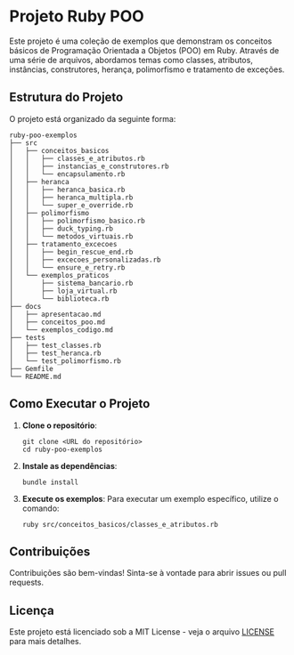# Projeto Ruby POO

Este projeto é uma coleção de exemplos que demonstram os conceitos básicos de Programação Orientada a Objetos (POO) em Ruby. Através de uma série de arquivos, abordamos temas como classes, atributos, instâncias, construtores, herança, polimorfismo e tratamento de exceções.

## Estrutura do Projeto

O projeto está organizado da seguinte forma:

```
ruby-poo-exemplos
├── src
│   ├── conceitos_basicos
│   │   ├── classes_e_atributos.rb
│   │   ├── instancias_e_construtores.rb
│   │   └── encapsulamento.rb
│   ├── heranca
│   │   ├── heranca_basica.rb
│   │   ├── heranca_multipla.rb
│   │   └── super_e_override.rb
│   ├── polimorfismo
│   │   ├── polimorfismo_basico.rb
│   │   ├── duck_typing.rb
│   │   └── metodos_virtuais.rb
│   ├── tratamento_excecoes
│   │   ├── begin_rescue_end.rb
│   │   ├── excecoes_personalizadas.rb
│   │   └── ensure_e_retry.rb
│   └── exemplos_praticos
│       ├── sistema_bancario.rb
│       ├── loja_virtual.rb
│       └── biblioteca.rb
├── docs
│   ├── apresentacao.md
│   ├── conceitos_poo.md
│   └── exemplos_codigo.md
├── tests
│   ├── test_classes.rb
│   ├── test_heranca.rb
│   └── test_polimorfismo.rb
├── Gemfile
└── README.md
```

## Como Executar o Projeto

1. **Clone o repositório**:
   ```
   git clone <URL do repositório>
   cd ruby-poo-exemplos
   ```

2. **Instale as dependências**:
   ```
   bundle install
   ```

3. **Execute os exemplos**:
   Para executar um exemplo específico, utilize o comando:
   ```
   ruby src/conceitos_basicos/classes_e_atributos.rb
   ```

## Contribuições

Contribuições são bem-vindas! Sinta-se à vontade para abrir issues ou pull requests.

## Licença

Este projeto está licenciado sob a MIT License - veja o arquivo [LICENSE](LICENSE) para mais detalhes.